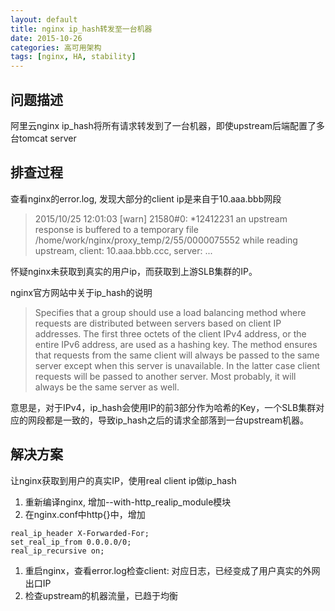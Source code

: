 ```yaml
---
layout: default
title: nginx ip_hash转发至一台机器
date: 2015-10-26
categories: 高可用架构
tags: [nginx, HA, stability]
---
```


## 问题描述
阿里云nginx ip_hash将所有请求转发到了一台机器，即使upstream后端配置了多台tomcat server

## 排查过程
查看nginx的error.log, 发现大部分的client ip是来自于10.aaa.bbb网段

> 2015/10/25 12:01:03 [warn] 21580#0: *12412231 an upstream response is buffered to a temporary file /home/work/nginx/proxy_temp/2/55/0000075552 while reading upstream, client: 10.aaa.bbb.ccc, server: ...

怀疑nginx未获取到真实的用户ip，而获取到上游SLB集群的IP。

nginx官方网站中关于ip_hash的说明

> Specifies that a group should use a load balancing method where requests are distributed between servers based on client IP addresses. The first three octets of the client IPv4 address, or the entire IPv6 address, are used as a hashing key. The method ensures that requests from the same client will always be passed to the same server except when this server is unavailable. In the latter case client requests will be passed to another server. Most probably, it will always be the same server as well.

意思是，对于IPv4，ip_hash会使用IP的前3部分作为哈希的Key，一个SLB集群对应的网段都是一致的，导致ip_hash之后的请求全部落到一台upstream机器。

## 解决方案
让nginx获取到用户的真实IP，使用real client ip做ip_hash

1. 重新编译nginx, 增加--with-http_realip_module模块
1. 在nginx.conf中http{}中，增加
```
real_ip_header X-Forwarded-For;
set_real_ip_from 0.0.0.0/0;
real_ip_recursive on;
```
1. 重启nginx，查看error.log检查client: 对应日志，已经变成了用户真实的外网出口IP
1. 检查upstream的机器流量，已趋于均衡

